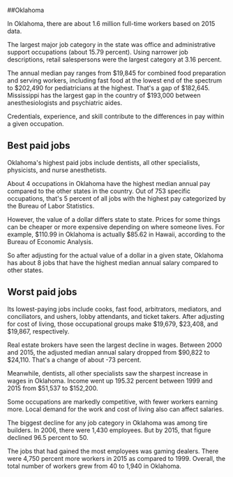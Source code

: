 

##Oklahoma

In Oklahoma, there are about 1.6 million full-time workers based on 2015 data.

The largest major job category in the state was <span class='occ_title_em'>office and administrative support occupations</span> (about 15.79 percent). Using narrower job descriptions, <span class='occ_title_em'>retail salespersons</span> were the largest category at 3.16 percent.
               
The annual median pay ranges from $19,845 for <span class='occ_title_em'>combined food preparation and serving workers, including fast food</span> at the lowest end of the spectrum to  $202,490 for <span class='occ_title_em'>pediatricians</span> at the highest. That's a gap of $182,645. Mississippi has the largest gap in the country of $193,000 between <span class='occ_title_em'>anesthesiologists and psychiatric aides</span>.
          
Credentials, experience, and skill contribute to the differences in pay within a given occupation.

## Best paid jobs
Oklahoma's highest paid jobs include <span class='occ_title_em'>dentists, all other specialists, physicists</span>, and <span class='occ_title_em'>nurse anesthetists</span>.
               
About 4 occupations in Oklahoma have the highest median annual pay compared to the other states in the country. Out of 753 specific occupations, that's 5 percent of all jobs with the highest pay categorized by the Bureau of Labor Statistics.
               
However, the value of a dollar differs state to state. Prices for some things can be cheaper or more expensive depending on where someone lives. For example, $110.99 in Oklahoma is actually $85.62 in Hawaii, according to the Bureau of Economic Analysis.
               
So after adjusting for the actual value of a dollar in a given state, Oklahoma has about 8 jobs that have the highest median annual salary compared to other states.
               
## Worst paid jobs

Its lowest-paying jobs include <span class='occ_title_em'>cooks, fast food</span>, <span class='occ_title_em'>arbitrators, mediators, and conciliators</span>, and <span class='occ_title_em'>ushers, lobby attendants, and ticket takers</span>. After adjusting for cost of living, those occupational groups make $19,679,  $23,408, and  $19,867, respectively.
               
<span class='occ_title_em'>Real estate brokers</span> have seen the largest decline in wages. Between 2000 and 2015, the adjusted median annual salary dropped from $90,822 to $24,110. That's a change of about -73 percent.
               
Meanwhile, <span class='occ_title_em'>dentists, all other specialists</span> saw the sharpest increase in wages in Oklahoma. Income went up 195.32 percent between 1999 and 2015 from $51,537 to $152,200.

Some occupations are markedly competitive, with fewer workers earning more. Local demand for the work and cost of living also can affect salaries.

            
The biggest decline for any job category in Oklahoma was among <span class='occ_title_em'>tire builders</span>. In 2006, there were 1,430 employees. But by 2015, that figure declined 96.5 percent to 50. 
               
The jobs that had gained the most employees was gaming dealers. There were 4,750 percent more workers in 2015 as compared to 1999. Overall, the total number of workers grew from 40 to 1,940 in Oklahoma.
